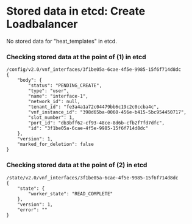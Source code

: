 # Stored data in etcd: Create Loadbalancer

No stored data for "heat_templates" in etcd.

### Checking stored data at the point of (1) in etcd

```
/config/v2.0/vnf_interfaces/3f1be05a-6cae-4f5e-9985-15f6f714d8dc
{
    "body": {
        "status": "PENDING_CREATE", 
        "type": "user", 
        "name": "interface-1", 
        "network_id": null, 
        "tenant_id": "fe3a4a1a72c04479bb6c19c2c0ccba4c", 
        "vnf_instance_id": "398d65ba-0060-456e-b415-5bc954450717", 
        "slot_number": 1, 
        "port_id": "db3bff62-cf93-48ce-8d6b-cfb2f7fd7dfc", 
        "id": "3f1be05a-6cae-4f5e-9985-15f6f714d8dc"
    }, 
    "version": 1, 
    "marked_for_deletion": false
}
```

### Checking stored data at the point of (2) in etcd

```
/state/v2.0/vnf_interfaces/3f1be05a-6cae-4f5e-9985-15f6f714d8dc
{
    "state": {
        "worker_state": "READ_COMPLETE"
    }, 
    "version": 1, 
    "error": ""
}
```
